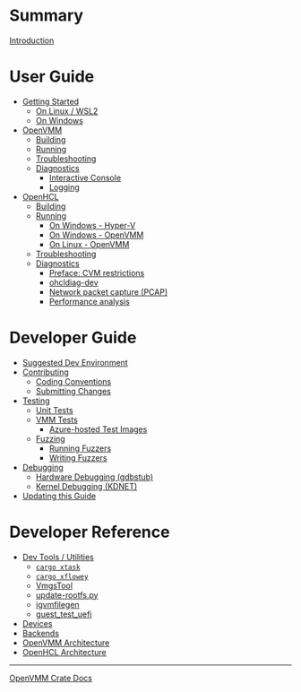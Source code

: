 # Summary

[Introduction](./index.md)

# User Guide

- [Getting Started](./user_guide/getting_started.md)
  - [On Linux / WSL2](./user_guide/getting_started/linux.md)
  - [On Windows](./user_guide/getting_started/windows.md)
- [OpenVMM](./user_guide/openvmm.md)
  - [Building](./user_guide/openvmm/build.md)
  - [Running](./user_guide/openvmm/run.md)
  - [Troubleshooting](./user_guide/openvmm/troubleshooting.md)
  - [Diagnostics](./user_guide/openvmm/diag.md)
    - [Interactive Console](./user_guide/openvmm/diag/interactive_console.md)
    - [Logging](./user_guide/openvmm/diag/logging.md)
- [OpenHCL](./user_guide/openhcl.md)
  - [Building](./user_guide/openhcl/build.md)
  - [Running](./user_guide/openhcl/run.md)
    - [On Windows - Hyper-V](./user_guide/openhcl/run/hyperv.md)
    - [On Windows - OpenVMM](./user_guide/openhcl/run/openvmm.md)
    - [On Linux - OpenVMM]()
  - [Troubleshooting](./user_guide/openhcl/troubleshooting.md)
  - [Diagnostics](./user_guide/openhcl/diag.md)
    - [Preface: CVM restrictions](./user_guide/openhcl/diag/cvm_restrictions.md)
    - [ohcldiag-dev](./user_guide/openhcl/diag/ohcldiag_dev.md)
    - [Network packet capture (PCAP)](./user_guide/openhcl/diag/pcap.md)
    - [Performance analysis](./user_guide/openhcl/diag/perf.md)

# Developer Guide

- [Suggested Dev Environment](./dev_guide/suggested_dev_env.md)
- [Contributing](./dev_guide/contrib.md)
  - [Coding Conventions](./dev_guide/contrib/code.md)
  - [Submitting Changes](./dev_guide/contrib/pr.md)
- [Testing](./dev_guide/tests.md)
  - [Unit Tests](./dev_guide/tests/unit.md)
  - [VMM Tests](./dev_guide/tests/vmm.md)
    - [Azure-hosted Test Images](./dev_guide/tests/vmm/azure_images.md)
  - [Fuzzing](./dev_guide/tests/fuzzing.md)
    - [Running Fuzzers](./dev_guide/tests/fuzzing/running.md)
    - [Writing Fuzzers](./dev_guide/tests/fuzzing/writing.md)
- [Debugging](./dev_guide/debugging.md)
  - [Hardware Debugging (gdbstub)](./dev_guide/debugging/gdbstub.md)
  - [Kernel Debugging (KDNET)](./dev_guide/debugging/kdnet.md)
- [Updating this Guide](./dev_guide/guide.md)

# Developer Reference

- [Dev Tools / Utilities](./dev_guide/tools.md)
  - [`cargo xtask`](./dev_guide/tools/xtask.md)
  - [`cargo xflowey`](./dev_guide/tools/xflowey.md)
  - [VmgsTool](./dev_guide/tools/vmgstool.md)
  - [update-rootfs.py]()
  - [igvmfilegen]()
  - [guest_test_uefi](./dev_guide/tools/guest_test_uefi.md)
- [Devices]()
- [Backends]()
- [OpenVMM Architecture]()
- [OpenHCL Architecture]()

---

[OpenVMM Crate Docs]()

<!-- # TEMP - pages to delete / fold into other pages

- [Serial Access](./openhcl/dev_features.md)
- [Scripts](./process/scripts.md)
- [Building the OHCL Linux Kernel](./openhcl/kernel.md)
- [Windows - OpenVMM (via WSL2)](./openhcl/cross_compile.md) -->
